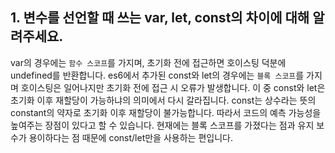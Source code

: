 ## 1. 변수를 선언할 때 쓰는 var, let, const의 차이에 대해 알려주세요.

var의 경우에는 `함수 스코프`를 가지며, 초기화 전에 접근하면 호이스팅 덕분에 undefined를 반환합니다.
es6에서 추가된 const와 let의 경우에는 `블록 스코프`를 가지며 호이스팅은 일어나지만 초기화 전에 접근 시 오류가 발생합니다.
이 중 const와 let은 초기화 이후 재할당이 가능하냐의 의미에서 다시 갈라집니다. const는 상수라는 뜻의 constant의 약자로 초기화 이후 재할당이 불가능합니다. 따라서 코드의 예측 가능성을 높여주는 장점이 있다고 할 수 있습니다.
현재에는 블록 스코프를 가졌다는 점과 유지 보수가 용이하다는 점 때문에 const/let만을 사용하는 편입니다.
